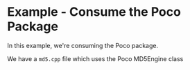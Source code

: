 
# Example - Consume the Poco Package


In this example, we're consuming the Poco package.


We have a `md5.cpp` file which uses the Poco MD5Engine class